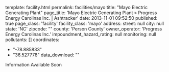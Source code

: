 template: facility.html
permalink: facilities/mayo
title: "Mayo Electric Generating Plant"
page_title: 'Mayo Electric Generating Plant &raquo; Progress Energy Carolinas Inc. | Ashtracker'
date: 2013-11-01 09:52:50
published: true
page_class: 'facility'
facility_class: 'mayo'
address: 
  street: null
  city: null
  state: 'NC'
  zipcode: ""
  county: 'Person County'
owner_operator: 'Progress Energy Carolinas Inc.'
impoundment_hazard_rating: null
monitoring: null
pollutants: []
coordinates: 
  - "-78.885833"
  - "36.527778"
data_download: ""

Information Available Soon

